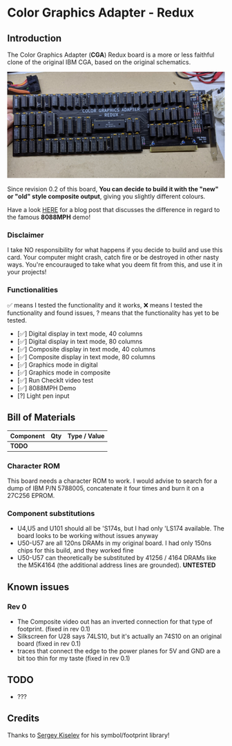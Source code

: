 # Color Graphics Adapter - Redux

## Introduction

The Color Graphics Adapter (**CGA**) Redux board is a more or less faithful clone of the original IBM CGA, based on the original schematics.

![CGA Redux](pics/CGA_Redux_board.jpg)

Since revision 0.2 of this board, **You can decide to build it with the "new" or "old" style composite output**, giving you slightly different colours.

Have a look [HERE](https://int10h.org/blog/2015/08/8088-mph-final-old-vs-new-cga-gory-details/) for a blog post that discusses the difference in regard to the famous **8088MPH** demo!

### Disclaimer

I take NO responsibility for what happens if you decide to build and use this card. Your computer might crash, catch fire or be destroyed in other nasty ways.
You're encourauged to take what you deem fit from this, and use it in your projects!

### Functionalities

✅ means I tested the functionality and it works, ❌ means I tested the functionality and found issues, ? means that the functionality has yet to be tested.

* [✅] Digital display in text mode, 40 columns
* [✅] Digital display in text mode, 80 columns
* [✅] Composite display in text mode, 40 columns
* [✅] Composite display in text mode, 80 columns
* [✅] Graphics mode in digital
* [✅] Graphics mode in composite
* [✅] Run CheckIt video test
* [✅] 8088MPH Demo
* [?] Light pen input

## Bill of Materials

| Component         | Qty | Type / Value        |
| ----------------- | --- | ------------------- |
| **TODO**          |     |                     |

### Character ROM

This board needs a character ROM to work. I would advise to search for a dump of IBM P/N 5788005, concatenate it four times and burn it on a 27C256 EPROM.

### Component substitutions

* U4,U5 and U101 should all be 'S174s, but I had only 'LS174 available. The board looks to be working without issues anyway
* U50-U57 are all 120ns DRAMs in my original board. I had only 150ns chips for this build, and they worked fine
* U50-U57 can theoretically be substituted by 41256 / 4164 DRAMs like the M5K4164 (the additional address lines are grounded). **UNTESTED**

## Known issues

### Rev 0

* The Composite video out has an inverted connection for that type of footprint. (fixed in rev 0.1)
* Silkscreen for U28 says 74LS10, but it's actually an 74S10 on an original board (fixed in rev 0.1)
* traces that connect the edge to the power planes for 5V and GND are a bit too thin for my taste (fixed in rev 0.1)

## TODO

* ???

## Credits

Thanks to [Sergey Kiselev](https://github.com/skiselev) for his symbol/footprint library!

